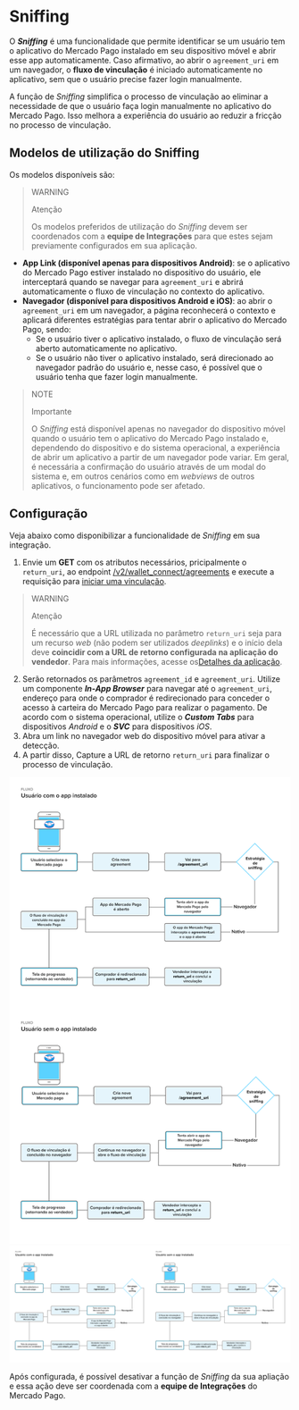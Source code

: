 # Sniffing

O **_Sniffing_** é uma funcionalidade que permite identificar se um usuário tem o aplicativo do Mercado Pago instalado em seu dispositivo móvel e abrir esse app automaticamente. Caso afirmativo, ao abrir o `agreement_uri` em um navegador, o **fluxo de vinculação** é iniciado automaticamente no aplicativo, sem que o usuário precise fazer login manualmente.

A função de _Sniffing_ simplifica o processo de vinculação ao eliminar a necessidade de que o usuário faça login manualmente no aplicativo do Mercado Pago. Isso melhora a experiência do usuário ao reduzir a fricção no processo de vinculação.

## Modelos de utilização do Sniffing

Os modelos disponíveis são:

> WARNING
>
> Atenção
>
> Os modelos preferidos de utilização do _Sniffing_ devem ser coordenados com a **equipe de Integrações** para que estes sejam previamente configurados em sua aplicação.

- **App Link (disponível apenas para dispositivos Android)**: se o aplicativo do Mercado Pago estiver instalado no dispositivo do usuário, ele interceptará quando se navegar para `agreement_uri` e abrirá automaticamente o fluxo de vinculação no contexto do aplicativo.
- **Navegador (disponível para dispositivos Android e iOS)**: ao abrir o `agreement_uri` em um navegador, a página reconhecerá o contexto e aplicará diferentes estratégias para tentar abrir o aplicativo do Mercado Pago, sendo:
  - Se o usuário tiver o aplicativo instalado, o fluxo de vinculação será aberto automaticamente no aplicativo.
  - Se o usuário não tiver o aplicativo instalado, será direcionado ao navegador padrão do usuário e, nesse caso, é possível que o usuário tenha que fazer login manualmente.

> NOTE
>
> Importante
>
> O _Sniffing_ está disponível apenas no navegador do dispositivo móvel quando o usuário tem o aplicativo do Mercado Pago instalado e, dependendo do dispositivo e do sistema operacional, a experiência de abrir um aplicativo a partir de um navegador pode variar. Em geral, é necessária a confirmação do usuário através de um modal do sistema e, em outros cenários como em _webviews_ de outros aplicativos, o funcionamento pode ser afetado.

## Configuração

Veja abaixo como disponibilizar a funcionalidade de _Sniffing_ em sua integração.

1. Envie um **GET** com os atributos necessários, pricipalmente o `return_uri`, ao endpoint [/v2/wallet_connect/agreements](/reference/wallet_connect/_wallet_connect_agreements/post) e execute a requisição para [iniciar uma vinculação](/developers/pt/docs/wallet-connect/account-linking-flow/create-agreement).

> WARNING
>
> Atenção
>
> É necessário que a URL utilizada no parâmetro `return_uri` seja para um recurso _web_ (não podem ser utilizados _deeplinks_) e o início dela deve **coincidir com a URL de retorno configurada na aplicação do vendedor**. Para mais informações, acesse os[Detalhes da aplicação](/developers/pt/guides/additional-content/your-integrations/application-details).

2. Serão retornados os parâmetros `agreement_id` e `agreement_uri`. Utilize um componente **_In-App Browser_** para navegar até o `agreement_uri`, endereço para onde o comprador é redirecionado para conceder o acesso à carteira do Mercado Pago para realizar o pagamento. De acordo com o sistema operacional, utilize o **_Custom Tabs_** para dispositivos _Android_ e o **_SVC_** para dispositivos _iOS_.
3. Abra um link no navegador web do dispositivo móvel para ativar a detecção.
4. A partir disso, Capture a URL de retorno `return_uri` para finalizar o processo de vinculação.

![sniffing](/images/wallet-connect/sniffing.pt.png)
![sniffing](/images/wallet-connect/sniffing.ptt.png)

Após configurada, é possível desativar a função de _Sniffing_ da sua apliação e essa ação deve ser coordenada com a **equipe de Integrações** do Mercado Pago.